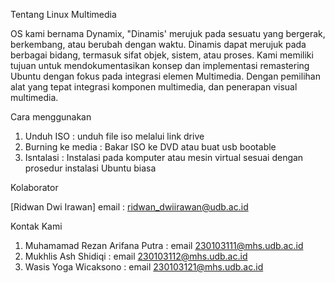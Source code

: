 Tentang Linux Multimedia

OS kami bernama Dynamix, "Dinamis' merujuk pada sesuatu yang bergerak, berkembang, atau berubah dengan waktu.
Dinamis dapat merujuk pada berbagai bidang, termasuk sifat objek, sistem, atau proses. Kami memiliki tujuan 
untuk mendokumentasikan konsep dan implementasi remastering Ubuntu dengan fokus pada integrasi elemen Multimedia.
Dengan pemilihan alat yang tepat integrasi komponen multimedia, dan penerapan visual multimedia.

Cara menggunakan

1. Unduh ISO : unduh file iso melalui link drive
2. Burning ke media : Bakar ISO ke DVD atau buat usb bootable
3. Isntalasi : Instalasi pada komputer atau mesin virtual sesuai dengan prosedur instalasi Ubuntu biasa

Kolaborator 

[Ridwan Dwi Irawan] email :
ridwan_dwiirawan@udb.ac.id

Kontak Kami

1. Muhamamad Rezan Arifana Putra : email
   230103111@mhs.udb.ac.id
2. Mukhlis Ash Shidiqi : email
   230103112@mhs.udb.ac.id
3. Wasis Yoga Wicaksono : email
   230103121@mhs.udb.ac.id
